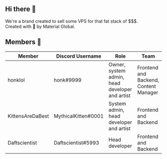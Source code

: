 ## Hi there 👋
We're a brand created to sell some VPS for that fat stack of $$$.<br/>
Created with 💖 by Material Global.

## Members 👥
| Member           | Discord Username    | Role                                            | Team                                  |
| ---------------- | ------------------- | ----------------------------------------------- | ------------------------------------- |
| honklol          | honk#9999           | Owner, system admin, head developer and artist  | Frontend and Backend, Content Manager |
| KittensAreDaBest | MythicalKitten#0001 | System admin, head developer and artist         | Frontend and Backend                  |
| Daftscientist    | Daftscientist#5993  | Head developer                                  | Frontend and Backend                  |
